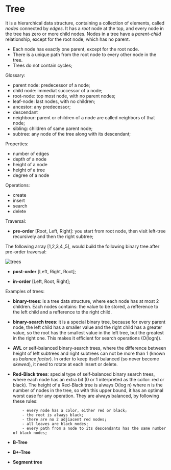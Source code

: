 # Tree
It is a hierarchical data structure, containing a collection of elements, called *nodes* connected by *edges*.
It has a *root* node at the top, and every node in the tree has zero or more child nodes.
Nodes in a tree have a *parent-child* relationship, except for the root node, which has no parent.

- Each node has exactly one parent, except for the root node.
- There is a unique path from the root node to every other node in the tree.
- Trees do not contain cycles;

Glossary:
- parent node: predecessor of a node;
- child node: immediat successor of a node;
- root-node: top most node, with no parent nodes;
- leaf-node: last nodes, with no children;
- ancestor: any predecessor;
- descendant
- neighbour: parent or children of a node are called neighbors of that node;
- sibling: children of same parent node;
- subtree: any node of the tree along with its descendant;

Properties:
- number of edges
- depth of a node
- height of a node
- height of a tree
- degree of a node


Operations:
- create
- insert
- search
- delete
  
Traversal:
- **pre-order** \[Root, Left, Right\]: you start from root node, then visit left-tree recursively and then the right subtree; 

The following array [1,2,3,4,,5], would build the following binary tree after pre-order traversal:
              
  ![trees](https://github.com/danciuanitta/DataStructureCSharp/assets/38571093/e3037b09-d827-42ee-a1ee-d9a3fa6a494d)

- **post-order** [Left, Right, Root];
  
- **in-order** [Left, Root, Right];
  
Examples of trees:
- **binary-trees**: is a tree data structure, where each node has at most 2 children. Each nodes contains: the value to be stored, a refference to the left child and a refference to the right child.
- **binary-search trees**: it is a special binary tree, because for every parent node, the left child has a smaller value and the right child has a greater value, so the root has the smallest value in the left tree, but the greatest in the right one. This makes it efficient for search operations (O(logn)).
- **AVL** or self-balanced binary-search trees, where the difference between height of left subtrees and right subtrees can not be more than 1 (known as *balance factor*). In order to keep itself balanced (so never become *skewed*), it need to rotate at each insert or delete.
- **Red-Black trees**: special type of self-balanced binary search trees, where each node has an extra bit (0 or 1 interpreted as the collor: red or black). The height of a Red-Black tree is always O(log n) where n is the number of nodes in the tree, so with this upper bound, it has an optimal worst case for any operation.
They are always balanced, by following these rules:
  
          - every node has a color, either red or black;
          - the root is always black;
          - there are no 2 adjiacent red nodes;
          - all leaves are black nodes;
          - every path from a node to its descendants has the same number of black nodes;
- **B-Tree**
- **B+-Tree**
- **Segment tree**
